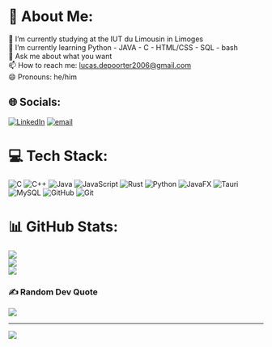# 💫 About Me:
🔭 I’m currently studying at the IUT du Limousin in Limoges<br>🌱 I’m currently learning Python - JAVA - C - HTML/CSS - SQL - bash<br>💬 Ask me about what you want<br>📫 How to reach me: lucas.depoorter2006@gmail.com<br>😄 Pronouns: he/him


## 🌐 Socials:
[![LinkedIn](https://img.shields.io/badge/LinkedIn-%230077B5.svg?logo=linkedin&logoColor=white)](https://linkedin.com/in/lucas-de-poorter-a42a81384) [![email](https://img.shields.io/badge/Email-D14836?logo=gmail&logoColor=white)](mailto:lucas.depoorter2006@gmail.com) 

# 💻 Tech Stack:
![C](https://img.shields.io/badge/c-%2300599C.svg?style=for-the-badge&logo=c&logoColor=white) ![C++](https://img.shields.io/badge/c++-%2300599C.svg?style=for-the-badge&logo=c%2B%2B&logoColor=white) ![Java](https://img.shields.io/badge/java-%23ED8B00.svg?style=for-the-badge&logo=openjdk&logoColor=white) ![JavaScript](https://img.shields.io/badge/javascript-%23323330.svg?style=for-the-badge&logo=javascript&logoColor=%23F7DF1E) ![Rust](https://img.shields.io/badge/rust-%23000000.svg?style=for-the-badge&logo=rust&logoColor=white) ![Python](https://img.shields.io/badge/python-3670A0?style=for-the-badge&logo=python&logoColor=ffdd54) ![JavaFX](https://img.shields.io/badge/javafx-%23FF0000.svg?style=for-the-badge&logo=javafx&logoColor=white) ![Tauri](https://img.shields.io/badge/tauri-%2324C8DB.svg?style=for-the-badge&logo=tauri&logoColor=%23FFFFFF) ![MySQL](https://img.shields.io/badge/mysql-4479A1.svg?style=for-the-badge&logo=mysql&logoColor=white) ![GitHub](https://img.shields.io/badge/github-%23121011.svg?style=for-the-badge&logo=github&logoColor=white) ![Git](https://img.shields.io/badge/git-%23F05033.svg?style=for-the-badge&logo=git&logoColor=white)
# 📊 GitHub Stats:
![](https://github-readme-stats.vercel.app/api?username=YesRod2&theme=monokai&hide_border=false&include_all_commits=false&count_private=false)<br/>
![](https://nirzak-streak-stats.vercel.app/?user=YesRod2&theme=monokai&hide_border=false)<br/>
![](https://github-readme-stats.vercel.app/api/top-langs/?username=YesRod2&theme=monokai&hide_border=false&include_all_commits=false&count_private=false&layout=compact)

### ✍️ Random Dev Quote
![](https://quotes-github-readme.vercel.app/api?type=horizontal&theme=tokyonight)

---
[![](https://visitcount.itsvg.in/api?id=YesRod2&icon=9&color=4)](https://visitcount.itsvg.in)

<!-- Proudly created with GPRM ( https://gprm.itsvg.in ) -->
